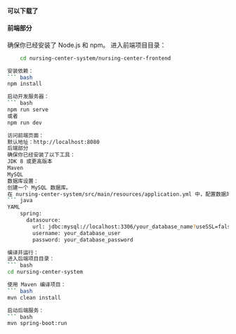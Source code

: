 ####  可以下载了
#### 前端部分

确保你已经安装了 Node.js 和 npm。
进入前端项目目录：
``` bash
    cd nursing-center-system/nursing-center-frontend

安装依赖：
``` bash
npm install

启动开发服务器：
``` bash
npm run serve
或者
npm run dev

访问前端页面：
默认地址：http://localhost:8080
后端部分
确保你已经安装了以下工具：
JDK 8 或更高版本
Maven
MySQL
数据库设置：
创建一个 MySQL 数据库。
在 nursing-center-system/src/main/resources/application.yml 中，配置数据库连接信息：
``` java
YAML
    spring:
      datasource:
        url: jdbc:mysql://localhost:3306/your_database_name?useSSL=false&serverTimezone=UTC
        username: your_database_user
        password: your_database_password

编译并运行：
进入后端项目目录：
``` bash
cd nursing-center-system

使用 Maven 编译项目：
``` bash
mvn clean install

启动后端服务：
``` bash
mvn spring-boot:run
